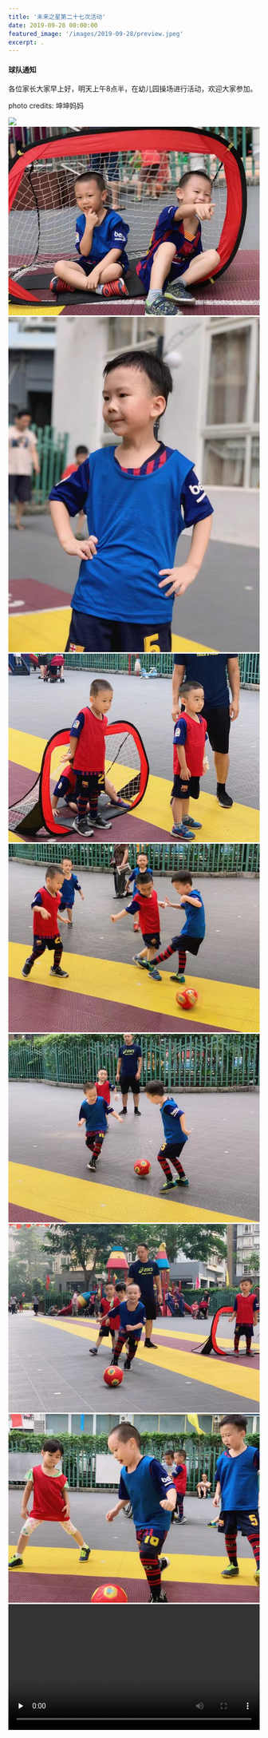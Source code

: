 ```yaml
---
title: '未来之星第二十七次活动'
date: 2019-09-28 00:00:00
featured_image: '/images/2019-09-28/preview.jpeg'
excerpt: .
---
```


#### 球队通知

各位家长大家早上好，明天上午8点半，在幼儿园操场进行活动，欢迎大家参加。

photo credits: 坤坤妈妈

<div class="gallery" data-columns="2">
    <img src="/images/2019-09-28/1.jpeg">
    <img src="/images/2019-09-28/2.jpeg">
    <img src="/images/2019-09-28/3.jpeg">
    <img src="/images/2019-09-28/4.jpeg">
    <img src="/images/2019-09-28/5.jpeg">
    <img src="/images/2019-09-28/6.jpeg">
    <img src="/images/2019-09-28/7.jpeg">
    <img src="/images/2019-09-28/8.jpeg">                                                                                
</div>

<video id="video" controls="" preload="none" preload="metadata" width="100%">
      <source id="mp4" src="/images/2019-09-28/video_1.mp4#t=0.5" type="video/mp4">
      <p>Your user agent does not support the HTML5 Video element.</p>
</video>

